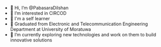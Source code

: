 - 👋 Hi, I’m @PabasaraDilshan
- 👀 I’m interested in CIRCOD
- 🤔 I'm a self learner
- 🌱 Graduated from Electronic and Telecommunication Engineering Department at University of Moratuwa
- 💞️ I’m currently exploring new technologies and work on them to build innovative solutions
<!-- - 💞️ I’m looking to collaborate on ...
- 📫 How to reach me ... -->

<!---
PabasaraDilshan/PabasaraDilshan is a ✨ special ✨ repository because its `README.md` (this file) appears on your GitHub profile.
You can click the Preview link to take a look at your changes.
--->
